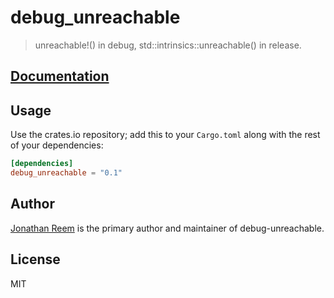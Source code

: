 # debug_unreachable

> unreachable!() in debug, std::intrinsics::unreachable() in release.

## [Documentation](https://crates.fyi/crates/debug_unreachable/0.1.0)

## Usage

Use the crates.io repository; add this to your `Cargo.toml` along
with the rest of your dependencies:

```toml
[dependencies]
debug_unreachable = "0.1"
```

## Author

[Jonathan Reem](https://medium.com/@jreem) is the primary author and maintainer of debug-unreachable.

## License

MIT

